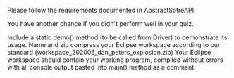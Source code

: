 Please follow the requirements documented in AbstractSotreAPI.

You have another chance if you didn't perform well in your quiz.

Include a static demo() method (to be called from Driver) to demonstrate its usage.
Name and zip compress your Eclipse workspace according to our standard (workspace_202006_dan_peters_explosion.zip) Your Eclipse workspace should contain your working program, compiled without errors with all console output pasted into main() method as a comment.
